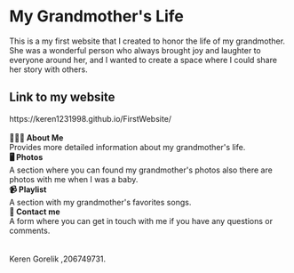 
<h1><b>My Grandmother's Life</h1></b>
This is a my first website that I created to honor the life of my grandmother.
She was a wonderful person who always brought joy and laughter to everyone around her, and I wanted to create a space where I could share her story with others.
</br>
<h2><b>Link to my website</h2></b>
https://keren1231998.github.io/FirstWebsite/ 
</br>
</br>
<b>👨🏻‍💻 About Me</b>
</br>
Provides more detailed information about my grandmother's life.
</br>
<b>🖥 Photos</b>
</br>
A section where you can found my grandmother's photos also there are photos with me when I was a baby.
</br>
<b>📹 Playlist</b>
</br>
A section with my grandmother's favorites songs.
</br>
<b>📝 Contact me</b>
</br>
A form where you can get in touch with me if you have any questions or comments.
</br>
</br>
</br>
Keren Gorelik ,206749731.
